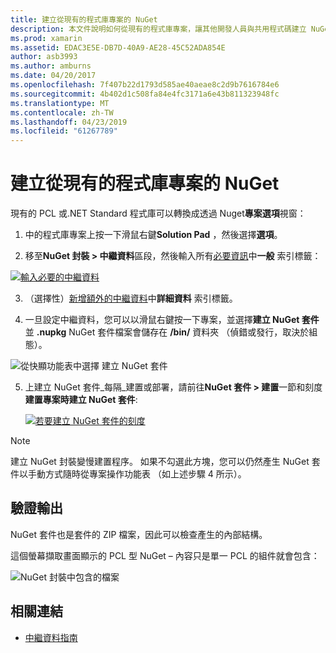 ```yaml
---
title: 建立從現有的程式庫專案的 NuGet
description: 本文件說明如何從現有的程式庫專案，讓其他開發人員與共用程式碼建立 NuGet 套件。
ms.prod: xamarin
ms.assetid: EDAC3E5E-DB7D-40A9-AE28-45C52ADA854E
author: asb3993
ms.author: amburns
ms.date: 04/20/2017
ms.openlocfilehash: 7f407b22d1793d585ae40aeae8c2d9b7616784e6
ms.sourcegitcommit: 4b402d1c508fa84e4fc3171a6e43b811323948fc
ms.translationtype: MT
ms.contentlocale: zh-TW
ms.lasthandoff: 04/23/2019
ms.locfileid: "61267789"
---
```

# <a name="creating-a-nuget-from-existing-library-projects"></a>建立從現有的程式庫專案的 NuGet

現有的 PCL 或.NET Standard 程式庫可以轉換成透過 Nuget**專案選項**視窗：

1. 中的程式庫專案上按一下滑鼠右鍵**Solution Pad** ，然後選擇**選項**。

2. 移至**NuGet 封裝 > 中繼資料**區段，然後輸入所有[必要資訊](~/cross-platform/app-fundamentals/nuget-multiplatform-libraries/metadata.md)中**一般** 索引標籤：

  [![](existing-library-images/existing-metadata-sml.png "輸入必要的中繼資料")](existing-library-images/existing-metadata.png#lightbox)

3. （選擇性）[新增額外的中繼資料](~/cross-platform/app-fundamentals/nuget-multiplatform-libraries/metadata.md)中**詳細資料** 索引標籤。

4. 一旦設定中繼資料，您可以以滑鼠右鍵按一下專案，並選擇**建立 NuGet 套件**並 **.nupkg** NuGet 套件檔案會儲存在 **/bin/** 資料夾 （偵錯或發行，取決於組態）。

  ![](existing-library-images/create-nuget-package.png "從快顯功能表中選擇 建立 NuGet 套件")

5. 上建立 NuGet 套件_每隔_建置或部署，請前往**NuGet 套件 > 建置**一節和刻度**建置專案時建立 NuGet 套件**:

    [![](existing-library-images/existing-tickbox-sml.png "若要建立 NuGet 套件的刻度")](existing-library-images/existing-tickbox.png#lightbox)

> [!NOTE]
> 建立 NuGet 封裝變慢建置程序。 如果不勾選此方塊，您可以仍然產生 NuGet 套件以手動方式隨時從專案操作功能表 （如上述步驟 4 所示）。

## <a name="verifying-the-output"></a>驗證輸出

NuGet 套件也是套件的 ZIP 檔案，因此可以檢查產生的內部結構。

這個螢幕擷取畫面顯示的 PCL 型 NuGet – 內容只是單一 PCL 的組件就會包含：

![](existing-library-images/nuget-output.png "NuGet 封裝中包含的檔案")


## <a name="related-links"></a>相關連結

- [中繼資料指南](~/cross-platform/app-fundamentals/nuget-multiplatform-libraries/metadata.md)
